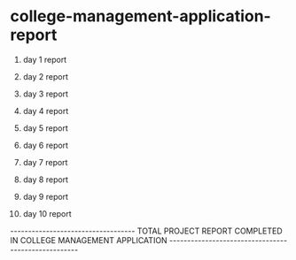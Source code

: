 # college-management-application-report


1. day 1 report 

2. day 2 report

3. day 3 report

4. day 4 report

5. day 5 report 

6. day 6 report

7. day 7 report

8. day 8 report

9. day 9 report

10. day 10 report

----------------------------------- TOTAL PROJECT REPORT COMPLETED IN COLLEGE MANAGEMENT APPLICATION ----------------------------------------------------
